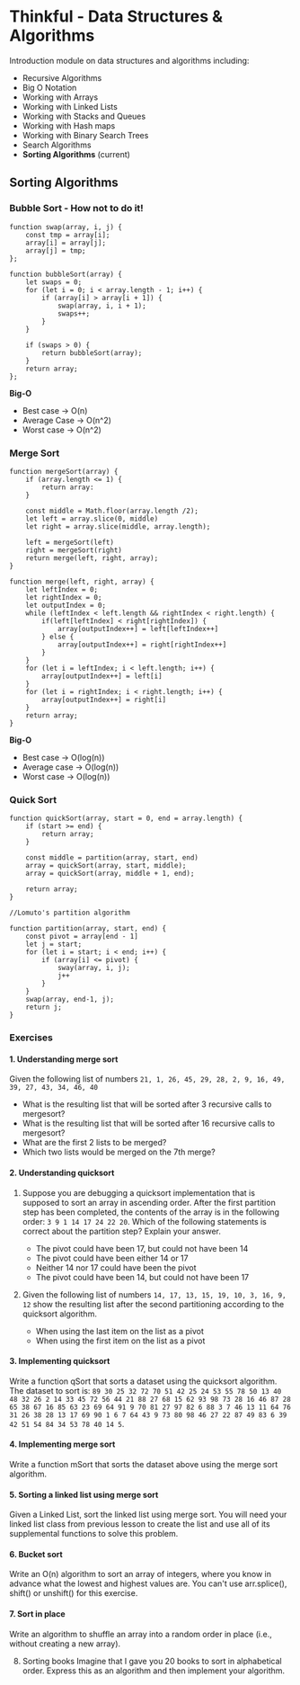 # Thinkful - Data Structures & Algorithms

Introduction module on data structures and algorithms including:

- Recursive Algorithms
- Big O Notation
- Working with Arrays
- Working with Linked Lists
- Working with Stacks and Queues
- Working with Hash maps
- Working with Binary Search Trees
- Search Algorithms
- **Sorting Algorithms** (current)

## Sorting Algorithms

### Bubble Sort - How not to do it!

```
function swap(array, i, j) {
    const tmp = array[i];
    array[i] = array[j];
    array[j] = tmp;
};

function bubbleSort(array) {
    let swaps = 0;
    for (let i = 0; i < array.length - 1; i++) {
        if (array[i] > array[i + 1]) {
            swap(array, i, i + 1);
            swaps++;
        }
    }

    if (swaps > 0) {
        return bubbleSort(array);
    }
    return array;
};
```

**Big-O**

- Best case -> O(n)
- Average Case -> O(n^2)
- Worst case -> O(n^2)

### Merge Sort

```
function mergeSort(array) {
    if (array.length <= 1) {
        return array:
    }

    const middle = Math.floor(array.length /2);
    let left = array.slice(0, middle)
    let right = array.slice(middle, array.length);

    left = mergeSort(left)
    right = mergeSort(right)
    return merge(left, right, array);
}

function merge(left, right, array) {
    let leftIndex = 0;
    let rightIndex = 0;
    let outputIndex = 0;
    while (leftIndex < left.length && rightIndex < right.length) {
        if(left[leftIndex] < right[rightIndex]) {
            array[outputIndex++] = left[leftIndex++]
        } else {
            array[outputIndex++] = right[rightIndex++]
        }
    }
    for (let i = leftIndex; i < left.length; i++) {
        array[outputIndex++] = left[i]
    }
    for (let i = rightIndex; i < right.length; i++) {
        array[outputIndex++] = right[i]
    }
    return array;
}
```

**Big-O**

- Best case -> O(log(n))
- Average case -> O(log(n))
- Worst case -> O(log(n))

### Quick Sort

```
function quickSort(array, start = 0, end = array.length) {
    if (start >= end) {
        return array;
    }

    const middle = partition(array, start, end)
    array = quickSort(array, start, middle);
    array = quickSort(array, middle + 1, end);

    return array;
}

//Lomuto's partition algorithm

function partition(array, start, end) {
    const pivot = array[end - 1]
    let j = start;
    for (let i = start; i < end; i++) {
        if (array[i] <= pivot) {
            sway(array, i, j);
            j++
        }
    }
    swap(array, end-1, j);
    return j;
}
```

### Exercises

#### 1. Understanding merge sort

Given the following list of numbers `21, 1, 26, 45, 29, 28, 2, 9, 16, 49, 39, 27, 43, 34, 46, 40`

- What is the resulting list that will be sorted after 3 recursive calls to mergesort?
- What is the resulting list that will be sorted after 16 recursive calls to mergesort?
- What are the first 2 lists to be merged?
- Which two lists would be merged on the 7th merge?

#### 2. Understanding quicksort

1. Suppose you are debugging a quicksort implementation that is supposed to sort an array in ascending order. After the first partition step has been completed, the contents of the array is in the following order: `3 9 1 14 17 24 22 20`. Which of the following statements is correct about the partition step? Explain your answer.

   - The pivot could have been 17, but could not have been 14
   - The pivot could have been either 14 or 17
   - Neither 14 nor 17 could have been the pivot
   - The pivot could have been 14, but could not have been 17

2. Given the following list of numbers `14, 17, 13, 15, 19, 10, 3, 16, 9, 12` show the resulting list after the second partitioning according to the quicksort algorithm.

   - When using the last item on the list as a pivot
   - When using the first item on the list as a pivot

#### 3. Implementing quicksort

Write a function qSort that sorts a dataset using the quicksort algorithm. The dataset to sort is: `89 30 25 32 72 70 51 42 25 24 53 55 78 50 13 40 48 32 26 2 14 33 45 72 56 44 21 88 27 68 15 62 93 98 73 28 16 46 87 28 65 38 67 16 85 63 23 69 64 91 9 70 81 27 97 82 6 88 3 7 46 13 11 64 76 31 26 38 28 13 17 69 90 1 6 7 64 43 9 73 80 98 46 27 22 87 49 83 6 39 42 51 54 84 34 53 78 40 14 5`.

#### 4. Implementing merge sort

Write a function mSort that sorts the dataset above using the merge sort algorithm.

#### 5. Sorting a linked list using merge sort

Given a Linked List, sort the linked list using merge sort. You will need your linked list class from previous lesson to create the list and use all of its supplemental functions to solve this problem.

#### 6. Bucket sort

Write an O(n) algorithm to sort an array of integers, where you know in advance what the lowest and highest values are. You can't use arr.splice(), shift() or unshift() for this exercise.

#### 7. Sort in place

Write an algorithm to shuffle an array into a random order in place (i.e., without creating a new array).

8. Sorting books
   Imagine that I gave you 20 books to sort in alphabetical order. Express this as an algorithm and then implement your algorithm.
